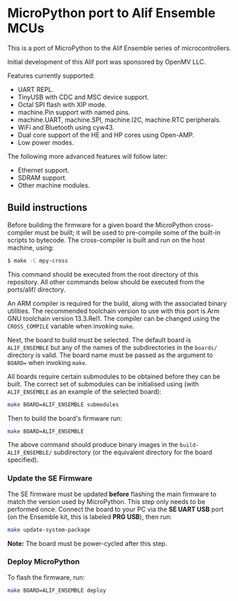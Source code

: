 MicroPython port to Alif Ensemble MCUs
======================================

This is a port of MicroPython to the Alif Ensemble series of microcontrollers.

Initial development of this Alif port was sponsored by OpenMV LLC.

Features currently supported:
- UART REPL.
- TinyUSB with CDC and MSC device support.
- Octal SPI flash with XIP mode.
- machine.Pin support with named pins.
- machine.UART, machine.SPI, machine.I2C, machine.RTC peripherals.
- WiFi and Bluetooth using cyw43.
- Dual core support of the HE and HP cores using Open-AMP.
- Low power modes.

The following more advanced features will follow later:
- Ethernet support.
- SDRAM support.
- Other machine modules.

Build instructions
------------------

Before building the firmware for a given board the MicroPython cross-compiler
must be built; it will be used to pre-compile some of the built-in scripts to
bytecode.  The cross-compiler is built and run on the host machine, using:
```bash
$ make -C mpy-cross
```

This command should be executed from the root directory of this repository.
All other commands below should be executed from the ports/alif/ directory.

An ARM compiler is required for the build, along with the associated binary
utilities.  The recommended toolchain version to use with this port is
Arm GNU toolchain version 13.3.Rel1. The compiler can be changed using the
`CROSS_COMPILE` variable when invoking `make`.

Next, the board to build must be selected. The default board is `ALIF_ENSEMBLE`
but any of the names of the subdirectories in the `boards/` directory is valid.
The board name must be passed as the argument to `BOARD=` when invoking `make`.

All boards require certain submodules to be obtained before they can be built.
The correct set of submodules can be initialised using (with `ALIF_ENSEMBLE`
as an example of the selected board):
```bash
make BOARD=ALIF_ENSEMBLE submodules
```

Then to build the board's firmware run:
```bash
make BOARD=ALIF_ENSEMBLE
```

The above command should produce binary images in the `build-ALIF_ENSEMBLE/`
subdirectory (or the equivalent directory for the board specified).

### Update the SE Firmware

The SE firmware must be updated **before** flashing the main firmware to match
the version used by MicroPython. This step only needs to be performed once.
Connect the board to your PC via the **SE UART USB** port (on the Ensemble kit,
this is labeled **PRG USB**), then run:

```bash
make update-system-package
```

**Note:** The board must be power-cycled after this step.

### Deploy MicroPython

To flash the firmware, run:

```bash
make BOARD=ALIF_ENSEMBLE deploy
```
